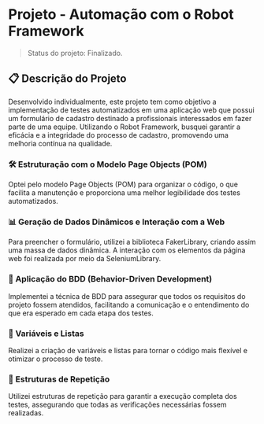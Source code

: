 # Projeto - Automação com o Robot Framework

> Status do projeto: Finalizado.

## 📋 Descrição do Projeto
Desenvolvido individualmente, este projeto tem como objetivo a implementação de testes automatizados em uma aplicação web que possui um formulário de cadastro destinado a profissionais interessados em fazer parte de uma equipe. Utilizando o Robot Framework, busquei garantir a eficácia e a integridade do processo de cadastro, promovendo uma melhoria contínua na qualidade.

### 🛠 Estruturação com o Modelo Page Objects (POM)
Optei pelo modelo Page Objects (POM) para organizar o código, o que facilita a manutenção e proporciona uma melhor legibilidade dos testes automatizados.

### 📊 Geração de Dados Dinâmicos e Interação com a Web
Para preencher o formulário, utilizei a biblioteca FakerLibrary, criando assim uma massa de dados dinâmica. A interação com os elementos da página web foi realizada por meio da SeleniumLibrary.

### 🤖 Aplicação do BDD (Behavior-Driven Development)
Implementei a técnica de BDD para assegurar que todos os requisitos do projeto fossem atendidos, facilitando a comunicação e o entendimento do que era esperado em cada etapa dos testes.

### 📝  Variáveis e Listas
Realizei a criação de variáveis e listas para tornar o código mais flexível e otimizar o processo de teste.

### 🔁 Estruturas de Repetição
Utilizei estruturas de repetição para garantir a execução completa dos testes, assegurando que todas as verificações necessárias fossem realizadas.

